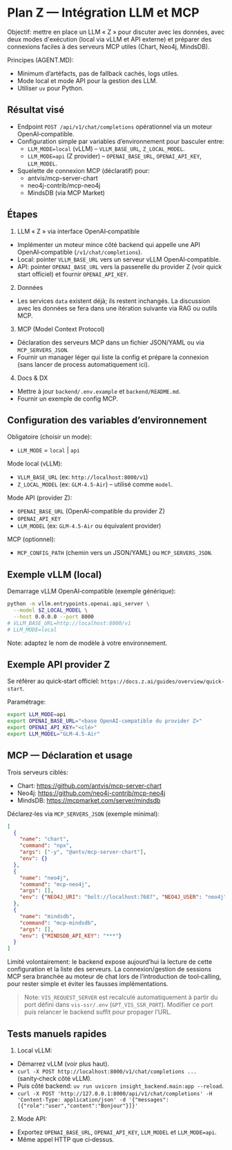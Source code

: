 # Plan Z — Intégration LLM et MCP

Objectif: mettre en place un LLM « Z » pour discuter avec les données, avec deux modes d'exécution (local via vLLM et API externe) et préparer des connexions faciles à des serveurs MCP utiles (Chart, Neo4j, MindsDB).

Principes (AGENT.MD):
- Minimum d’artéfacts, pas de fallback cachés, logs utiles.
- Mode local et mode API pour la gestion des LLM.
- Utiliser `uv` pour Python.

## Résultat visé

- Endpoint `POST /api/v1/chat/completions` opérationnel via un moteur OpenAI‑compatible.
- Configuration simple par variables d’environnement pour basculer entre:
  - `LLM_MODE=local` (vLLM) – `VLLM_BASE_URL`, `Z_LOCAL_MODEL`.
  - `LLM_MODE=api` (Z provider) – `OPENAI_BASE_URL`, `OPENAI_API_KEY`, `LLM_MODEL`.
- Squelette de connexion MCP (déclaratif) pour:
  - antvis/mcp-server-chart
  - neo4j-contrib/mcp-neo4j
  - MindsDB (via MCP Market)

## Étapes

1) LLM « Z » via interface OpenAI‑compatible
- Implémenter un moteur mince côté backend qui appelle une API OpenAI‑compatible (`/v1/chat/completions`).
- Local: pointer `VLLM_BASE_URL` vers un serveur vLLM OpenAI‑compatible.
- API: pointer `OPENAI_BASE_URL` vers la passerelle du provider Z (voir quick start officiel) et fournir `OPENAI_API_KEY`.

2) Données
- Les services `data` existent déjà; ils restent inchangés. La discussion avec les données se fera dans une itération suivante via RAG ou outils MCP.

3) MCP (Model Context Protocol)
- Déclaration des serveurs MCP dans un fichier JSON/YAML ou via `MCP_SERVERS_JSON`.
- Fournir un manager léger qui liste la config et prépare la connexion (sans lancer de process automatiquement ici).

4) Docs & DX
- Mettre à jour `backend/.env.example` et `backend/README.md`.
- Fournir un exemple de config MCP.

## Configuration des variables d’environnement

Obligatoire (choisir un mode):
- `LLM_MODE` = `local` | `api`

Mode local (vLLM):
- `VLLM_BASE_URL` (ex: `http://localhost:8000/v1`)
- `Z_LOCAL_MODEL` (ex: `GLM-4.5-Air`) – utilisé comme `model`.

Mode API (provider Z):
- `OPENAI_BASE_URL` (OpenAI‑compatible du provider Z)
- `OPENAI_API_KEY`
- `LLM_MODEL` (ex: `GLM-4.5-Air` ou équivalent provider)

MCP (optionnel):
- `MCP_CONFIG_PATH` (chemin vers un JSON/YAML) ou `MCP_SERVERS_JSON`.

## Exemple vLLM (local)

Demarrage vLLM OpenAI‑compatible (exemple générique):

```bash
python -m vllm.entrypoints.openai.api_server \
  --model $Z_LOCAL_MODEL \
  --host 0.0.0.0 --port 8000
# VLLM_BASE_URL=http://localhost:8000/v1
# LLM_MODE=local
```

Note: adaptez le nom de modèle à votre environnement.

## Exemple API provider Z

Se référer au quick‑start officiel: `https://docs.z.ai/guides/overview/quick-start`.

Paramétrage:

```bash
export LLM_MODE=api
export OPENAI_BASE_URL="<base OpenAI-compatible du provider Z>"
export OPENAI_API_KEY="<clé>"
export LLM_MODEL="GLM-4.5-Air"
```

## MCP — Déclaration et usage

Trois serveurs ciblés:
- Chart: https://github.com/antvis/mcp-server-chart
- Neo4j: https://github.com/neo4j-contrib/mcp-neo4j
- MindsDB: https://mcpmarket.com/server/mindsdb

Déclarez‑les via `MCP_SERVERS_JSON` (exemple minimal):

```json
[
  {
    "name": "chart",
    "command": "npx",
    "args": ["-y", "@antv/mcp-server-chart"],
    "env": {}
  },
  {
    "name": "neo4j",
    "command": "mcp-neo4j",
    "args": [],
    "env": {"NEO4J_URI": "bolt://localhost:7687", "NEO4J_USER": "neo4j", "NEO4J_PASSWORD": "***"}
  },
  {
    "name": "mindsdb",
    "command": "mcp-mindsdb",
    "args": [],
    "env": {"MINDSDB_API_KEY": "***"}
  }
]
```

Limité volontairement: le backend expose aujourd’hui la lecture de cette configuration et la liste des serveurs. La connexion/gestion de sessions MCP sera branchée au moteur de chat lors de l’introduction de tool‑calling, pour rester simple et éviter les fausses implémentations.

> Note: `VIS_REQUEST_SERVER` est recalculé automatiquement à partir du port défini dans `vis-ssr/.env` (`GPT_VIS_SSR_PORT`). Modifier ce port puis relancer le backend suffit pour propager l’URL.

## Tests manuels rapides

1) Local vLLM:
- Démarrez vLLM (voir plus haut).
- `curl -X POST http://localhost:8000/v1/chat/completions ...` (sanity‑check côté vLLM).
- Puis côté backend: `uv run uvicorn insight_backend.main:app --reload`.
- `curl -X POST 'http://127.0.0.1:8000/api/v1/chat/completions' -H 'Content-Type: application/json' -d '{"messages":[{"role":"user","content":"Bonjour"}]}'`

2) Mode API:
- Exportez `OPENAI_BASE_URL`, `OPENAI_API_KEY`, `LLM_MODEL` et `LLM_MODE=api`.
- Même appel HTTP que ci‑dessus.
